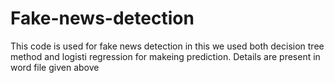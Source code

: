 # Fake-news-detection
This code is used for fake news detection in this we used both decision tree method and logisti regression for makeing prediction.
Details are present in word file given above 
